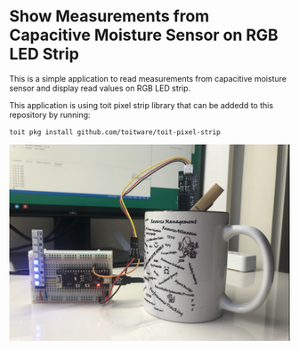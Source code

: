 # Show Measurements from Capacitive Moisture Sensor on RGB LED Strip

This is a simple application to read measurements from capacitive moisture sensor and display read values on RGB LED strip.

This application is using toit pixel strip library that can be addedd to this repository by running:

```bash
toit pkg install github.com/toitware/toit-pixel-strip
```

![alt text](_more/capacitive-sensor-to-rgb-strip.png "Sample circuit to show measurements from capacitive moisture sensor on RGB LED strip")

